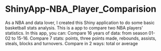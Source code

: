# ShinyApp-NBA_Player_Comparision
As a NBA and data lover, I created this Shiny application to do some basic basketball stats analysis. This is a app to compare two NBA players' statistics.  In this app, you can:  Compare 16 years of data: from season 01-02 to 15-16. Compare 7 stats: points, three points made, rebounds, assists, steals, blocks and turnovers. Compare in 2 ways: total or average
